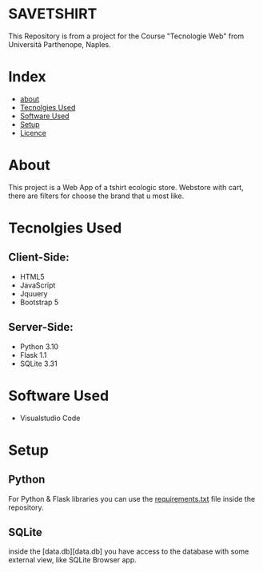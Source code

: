 # SAVETSHIRT
This Repository is from a project for the Course "Tecnologie Web" from Universitá Parthenope, Naples.

# Index

- [about](#About)
- [Tecnolgies Used](#Tecnolgies-Used)
- [Software Used](#Software-Used)
- [Setup](#Setup)
- [Licence](#licenze)


# About
This project is a Web App of a tshirt ecologic store.
Webstore with cart, there are filters for choose the brand that u most like.


# Tecnolgies Used
## Client-Side:
- HTML5
- JavaScript
- Jquuery
- Bootstrap 5
## Server-Side:
- Python 3.10
- Flask 1.1
- SQLite 3.31

# Software Used
- Visualstudio Code

# Setup
## Python
For Python & Flask libraries you can use the [requirements.txt](requirements.txt) file inside the repository.

## SQLite
inside the [data.db][data.db] you have access to the database with some external view, like SQLite Browser app.


